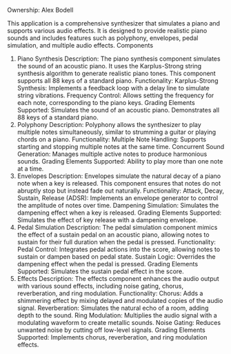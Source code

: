 Ownership: Alex Bodell


This application is a comprehensive synthesizer that simulates a piano and supports various audio effects. It is designed to provide realistic piano sounds and includes features such as polyphony, envelopes, pedal simulation, and multiple audio effects.
Components
1. Piano Synthesis
Description: The piano synthesis component simulates the sound of an acoustic piano. It uses the Karplus-Strong string synthesis algorithm to generate realistic piano tones. This component supports all 88 keys of a standard piano.
Functionality:
Karplus-Strong Synthesis: Implements a feedback loop with a delay line to simulate string vibrations.
Frequency Control: Allows setting the frequency for each note, corresponding to the piano keys.
Grading Elements Supported:
Simulates the sound of an acoustic piano.
Demonstrates all 88 keys of a standard piano.
2. Polyphony
Description: Polyphony allows the synthesizer to play multiple notes simultaneously, similar to strumming a guitar or playing chords on a piano.
Functionality:
Multiple Note Handling: Supports starting and stopping multiple notes at the same time.
Concurrent Sound Generation: Manages multiple active notes to produce harmonious sounds.
Grading Elements Supported:
Ability to play more than one note at a time.
3. Envelopes
Description: Envelopes simulate the natural decay of a piano note when a key is released. This component ensures that notes do not abruptly stop but instead fade out naturally.
Functionality:
Attack, Decay, Sustain, Release (ADSR): Implements an envelope generator to control the amplitude of notes over time.
Dampening Simulation: Simulates the dampening effect when a key is released.
Grading Elements Supported:
Simulates the effect of key release with a dampening envelope.
4. Pedal Simulation
Description: The pedal simulation component mimics the effect of a sustain pedal on an acoustic piano, allowing notes to sustain for their full duration when the pedal is pressed.
Functionality:
Pedal Control: Integrates pedal actions into the score, allowing notes to sustain or dampen based on pedal state.
Sustain Logic: Overrides the dampening effect when the pedal is pressed.
Grading Elements Supported:
Simulates the sustain pedal effect in the score.
5. Effects
Description: The effects component enhances the audio output with various sound effects, including noise gating, chorus, reverberation, and ring modulation.
Functionality:
Chorus: Adds a shimmering effect by mixing delayed and modulated copies of the audio signal.
Reverberation: Simulates the natural echo of a room, adding depth to the sound.
Ring Modulation: Multiplies the audio signal with a modulating waveform to create metallic sounds.
Noise Gating: Reduces unwanted noise by cutting off low-level signals.
Grading Elements Supported:
Implements chorus, reverberation, and ring modulation effects.
